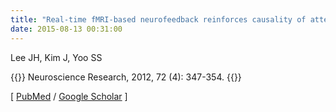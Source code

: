 ```yaml
---
title: "Real-time fMRI-based neurofeedback reinforces causality of attention networks"
date: 2015-08-13 00:31:00
---
```


Lee JH, Kim J, Yoo SS

{{<format bright-green>}}
Neuroscience Research, 2012, 72 (4): 347-354.
{{</format>}}

[ [PubMed](http://www.ncbi.nlm.nih.gov/pubmed/?term=Real-time+fMRI-based+neurofeedback+reinforces+causality+of+attention+networks) / [Google Scholar](https://scholar.google.com/scholar?q=Real-time+fMRI-based+neurofeedback+reinforces+causality+of+attention+networks&btnG=&hl=en&lr=lang_en&as_sdt=0%2C5) ] 

